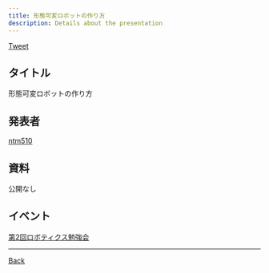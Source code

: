 ```yaml
---
title: 形態可変ロボットの作り方
description: Details about the presentation
---
```


<link rel="shortcut icon" type="image/x-icon" href="/favicon.ico?">

<a href="https://twitter.com/share?ref_src=twsrc%5Etfw" class="twitter-share-button" data-show-count="false">Tweet</a><script async src="https://platform.twitter.com/widgets.js" charset="utf-8"></script>

## タイトル
形態可変ロボットの作り方
## 発表者
[ntm510](https://connpass.com/user/ntm510/)
## 資料
公開なし
## イベント
[第2回ロボティクス勉強会](./2.md)

- - -
[Back](../../archive.md)
